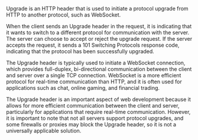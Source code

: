 Upgrade is an HTTP header that is used to initiate a protocol upgrade from HTTP to another protocol, such as WebSocket.

When the client sends an Upgrade header in the request, it is indicating that it wants to switch to a different protocol for communication with the server. The server can choose to accept or reject the upgrade request. If the server accepts the request, it sends a 101 Switching Protocols response code, indicating that the protocol has been successfully upgraded.

The Upgrade header is typically used to initiate a WebSocket connection, which provides full-duplex, bi-directional communication between the client and server over a single TCP connection. WebSocket is a more efficient protocol for real-time communication than HTTP, and it is often used for applications such as chat, online gaming, and financial trading.

The Upgrade header is an important aspect of web development because it allows for more efficient communication between the client and server, particularly for applications that require real-time communication. However, it is important to note that not all servers support protocol upgrades, and some firewalls or proxies may block the Upgrade header, so it is not a universally applicable solution.